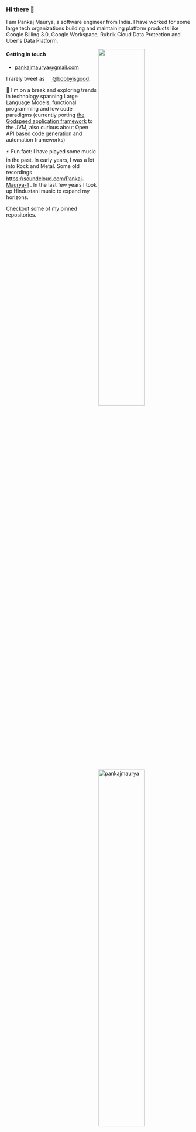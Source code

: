 ### Hi there 👋

I am Pankaj Maurya, a software engineer from India. I have worked for some large tech organizations building and maintaining platform products like Google Billing 3.0, Google Workspace, Rubrik Cloud Data Protection and Uber's Data Platform. 

<img width="50%" align="right" src="https://github-readme-stats.vercel.app/api?username=pankajmaurya&show_icons=true&theme=vue&hide_title=true&count_private=true" />
<img width="50%" style="margin:20px 0;" align="right" src="http://github-readme-streak-stats.herokuapp.com?user=pankajmaurya" alt="pankajmaurya" />

#### Getting in touch

* [pankajmaurya@gmail.com](mailto:pankajmaurya@gmail.com)

I rarely tweet as [<img src="https://openapi-generator.tech/img/icons/twitter.svg" height="13" width="13"/> @bobbyisgood](https://twitter.com/bobbyisgood).

🌱 I'm on a break and exploring trends in technology spanning Large Language Models, functional programming and low code paradigms (currently porting [the Godspeed application framework](https://www.godspeed.systems) to the JVM, also curious about Open API based code generation and automation frameworks)

⚡ Fun fact: I have played some music in the past. In early years, I was a lot into Rock and Metal. Some old recordings https://soundcloud.com/Pankaj-Maurya-1 . In the last few years I took up Hindustani music to expand my horizons.

Checkout some of my pinned repositories.

<!--
**pankajmaurya/pankajmaurya** is a ✨ _special_ ✨ repository because its `README.md` (this file) appears on your GitHub profile.

Here are some ideas to get you started:

- 🔭 I’m currently working on ...
- 🌱 I’m currently learning ...
- 👯 I’m looking to collaborate on ...
- 🤔 I’m looking for help with ...
- 💬 Ask me about ...
- 📫 How to reach me: ...
- 😄 Pronouns: ...
- ⚡ Fun fact: I have played some music in the past. In early years, I was a lot into Rock and Metal. Some old recordings https://soundcloud.com/Pankaj-Maurya-1 . In the last few years I took up Hindustani music to expand my horizons.
-->
